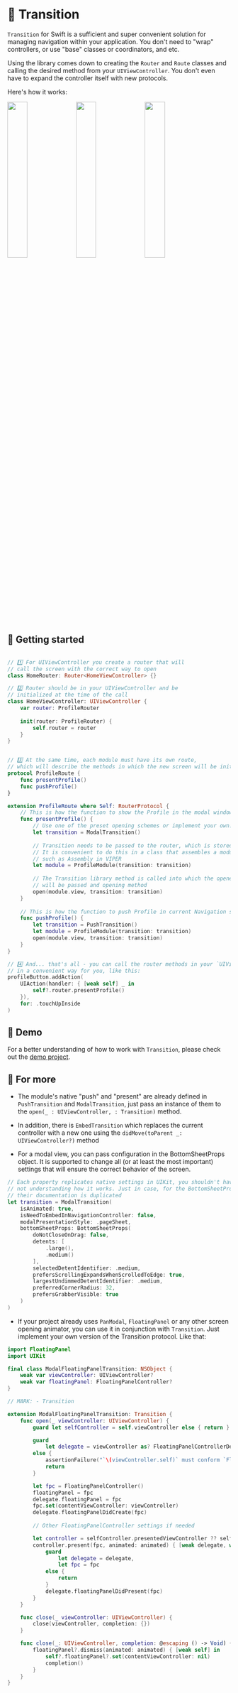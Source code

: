 # 🚂 Transition

`Transition` for Swift is a sufficient and super convenient solution for managing navigation within your application. You don't need to "wrap" controllers, or use "base" classes or coordinators, and etc.

Using the library comes down to creating the `Router` and `Route` classes and calling the desired method from your `UIViewController`. You don't even have to expand the controller itself with new protocols.


Here's how it works:

<p float="left">
    <img src="https://user-images.githubusercontent.com/34270490/228203142-1627bd63-eeda-4e5d-81d3-069f7921dca0.gif"  width="30%">
    <img src="https://user-images.githubusercontent.com/34270490/228204869-a6df4160-2440-4aca-9b88-86c2394a3026.gif"  width="30%">
    <img src="https://user-images.githubusercontent.com/34270490/228216974-8ae322a6-9447-45a3-b65b-da827886e753.gif"  width="30%">
</p>

## 🌱 Getting started
```swift

// 1️⃣ For UIViewController you create a router that will
// call the screen with the correct way to open
class HomeRouter: Router<HomeViewController> {}

// 2️⃣ Router should be in your UIViewController and be
// initialized at the time of the call
class HomeViewController: UIViewController {
    var router: ProfileRouter
    
    init(router: ProfileRouter) {
        self.router = router
    }
}


// 3️⃣ At the same time, each module must have its own route,
// which will describe the methods in which the new screen will be initialized
protocol ProfileRoute {
    func presentProfile()
    func pushProfile()
}

extension ProfileRoute where Self: RouterProtocol {
    // This is how the function to show the Profile in the modal window would look like
    func presentProfile() {
        // Use one of the preset opening schemes or implement your own.
        let transition = ModalTransition()
        
        // Transition needs to be passed to the router, which is stored in your controller
        // It is convenient to do this in a class that assembles a module,
        // such as Assembly in VIPER
        let module = ProfileModule(transition: transition)
        
        // The Transition library method is called into which the opened UIViewController
        // will be passed and opening method
        open(module.view, transition: transition)
    }
    
    // This is how the function to push Profile in current Navigation stack
    func pushProfile() {
        let transition = PushTransition()
        let module = ProfileModule(transition: transition)
        open(module.view, transition: transition)
    }
}

// 4️⃣ And... that's all - you can call the router methods in your `UIViewController`
// in a convenient way for you, like this:
profileButton.addAction(
    UIAction(handler: { [weak self] _ in
        self?.router.presentProfile()
    }),
    for: .touchUpInside
)
```

## 🌠 Demo

For a better understanding of how to work with `Transition`, please check out the [demo project](https://github.com/johnnieWa1ker/Transition/tree/feature/TR-7/Example%20Apps/iOS).

## 🦖 For more

- The module's native "push" and "present" are already defined in `PushTransition` and `ModalTransition`, just pass an instance of them to the `open(_ : UIViewController, : Transition)` method.

- In addition, there is `EmbedTransition` which replaces the current controller with a new one using the `didMove(toParent _: UIViewController?)` method

- For a modal view, you can pass configuration in the BottomSheetProps object. It is supported to change all (or at least the most important) settings that will ensure the correct behavior of the screen.

```swift
// Each property replicates native settings in UIKit, you shouldn't have
// not understanding how it works. Just in case, for the BottomSheetProps properties,
// their documentation is duplicated
let transition = ModalTransition(
    isAnimated: true,
    isNeedToEmbedInNavigationController: false,
    modalPresentationStyle: .pageSheet,
    bottomSheetProps: BottomSheetProps(
        doNotCloseOnDrag: false,
        detents: [
            .large(),
            .medium()
        ],
        selectedDetentIdentifier: .medium,
        prefersScrollingExpandsWhenScrolledToEdge: true,
        largestUndimmedDetentIdentifier: .medium,
        preferredCornerRadius: 32,
        prefersGrabberVisible: true
    )
)
```

- If your project already uses `PanModal`, `FloatingPanel` or any other screen opening animator, you can use it in conjunction with `Transition`. Just implement your own version of the Transition protocol. Like that:

```swift
import FloatingPanel
import UIKit

final class ModalFloatingPanelTransition: NSObject {
    weak var viewController: UIViewController?
    weak var floatingPanel: FloatingPanelController?
}

// MARK: - Transition

extension ModalFloatingPanelTransition: Transition {
    func open(_ viewController: UIViewController) {
        guard let selfController = self.viewController else { return }

        guard
            let delegate = viewController as? FloatingPanelControllerDelegate
        else {
            assertionFailure("`\(viewController.self)` must conform `FloatingPanelControllerDelegate`")
            return
        }

        let fpc = FloatingPanelController()
        floatingPanel = fpc
        delegate.floatingPanel = fpc
        fpc.set(contentViewController: viewController)
        delegate.floatingPanelDidCreate(fpc)
        
        // Other FloatingPanelController settings if needed

        let controller = selfController.presentedViewController ?? selfController
        controller.present(fpc, animated: animated) { [weak delegate, weak fpc] in
            guard
                let delegate = delegate,
                let fpc = fpc
            else {
                return
            }
            delegate.floatingPanelDidPresent(fpc)
        }
    }

    func close(_ viewController: UIViewController) {
        close(viewController, completion: {})
    }

    func close(_: UIViewController, completion: @escaping () -> Void) {
        floatingPanel?.dismiss(animated: animated) { [weak self] in
            self?.floatingPanel?.set(contentViewController: nil)
            completion()
        }
    }
}
```

